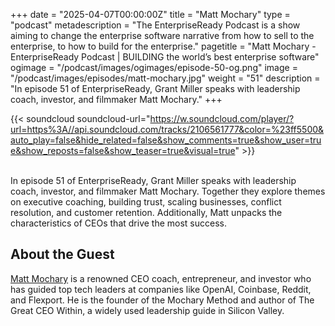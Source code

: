+++
date = "2025-04-07T00:00:00Z"
title = "Matt Mochary"
type = "podcast"
metadescription = "The EnterpriseReady Podcast is a show aiming to change the enterprise software narrative from how to sell to the enterprise, to how to build for the enterprise."
pagetitle = "Matt Mochary - EnterpriseReady Podcast | BUILDING the world’s best enterprise software"
ogimage = "/podcast/images/ogimages/episode-50-og.png"
image = "/podcast/images/episodes/matt-mochary.jpg"
weight = "51"
description = "In episode 51 of EnterpriseReady, Grant Miller speaks with leadership coach, investor, and filmmaker Matt Mochary."
+++


{{< soundcloud soundcloud-url="https://w.soundcloud.com/player/?url=https%3A//api.soundcloud.com/tracks/2106561777&color=%23ff5500&auto_play=false&hide_related=false&show_comments=true&show_user=true&show_reposts=false&show_teaser=true&visual=true" >}}


\
In episode 51 of EnterpriseReady, Grant Miller speaks with leadership coach, investor, and filmmaker Matt Mochary. Together they explore themes on executive coaching, building trust, scaling businesses, conflict resolution, and customer retention. Additionally, Matt unpacks the characteristics of CEOs that drive the most success.

## About the Guest 

[Matt Mochary](https://x.com/mattmochary) is a renowned CEO coach, entrepreneur, and investor who has guided top tech leaders at companies like OpenAI, Coinbase, Reddit, and Flexport. He is the founder of the Mochary Method and author of The Great CEO Within, a widely used leadership guide in Silicon Valley.